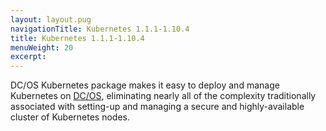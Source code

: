 ```yaml
---
layout: layout.pug
navigationTitle: Kubernetes 1.1.1-1.10.4
title: Kubernetes 1.1.1-1.10.4
menuWeight: 20
excerpt:
---
```


<!-- This source repo for this topic is https://github.com/mesosphere/dcos-kubernetes -->


DC/OS Kubernetes package makes it easy to deploy and manage Kubernetes on [DC/OS](https://mesosphere.com/product/), eliminating nearly all of the complexity traditionally associated with setting-up and managing a secure and highly-available cluster of Kubernetes nodes.
